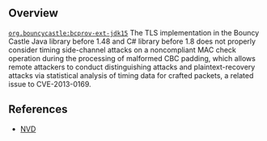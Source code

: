 ## Overview
[`org.bouncycastle:bcprov-ext-jdk15`](http://search.maven.org/#search%7Cga%7C1%7Ca%3A%22bcprov-ext-jdk15%22)
The TLS implementation in the Bouncy Castle Java library before 1.48 and C# library before 1.8 does not properly consider timing side-channel attacks on a noncompliant MAC check operation during the processing of malformed CBC padding, which allows remote attackers to conduct distinguishing attacks and plaintext-recovery attacks via statistical analysis of timing data for crafted packets, a related issue to CVE-2013-0169.

## References
- [NVD](https://web.nvd.nist.gov/view/vuln/detail?vulnId=CVE-2013-1624)